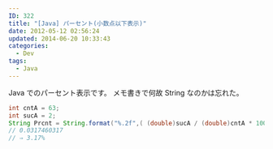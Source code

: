 ```yaml
---
ID: 322
title: "[Java] パーセント(小数点以下表示)"
date: 2012-05-12 02:56:24
updated: 2014-06-20 10:33:43
categories:
  - Dev
tags:
  - Java
---
```


Java でのパーセント表示です。
メモ書きで何故 String なのかは忘れた。

<!--more-->

```java
int cntA = 63;
int sucA = 2;
String Prcnt = String.format("%.2f",( (double)sucA / (double)cntA * 100) );
// 0.0317460317
// ⇒ 3.17%
```

